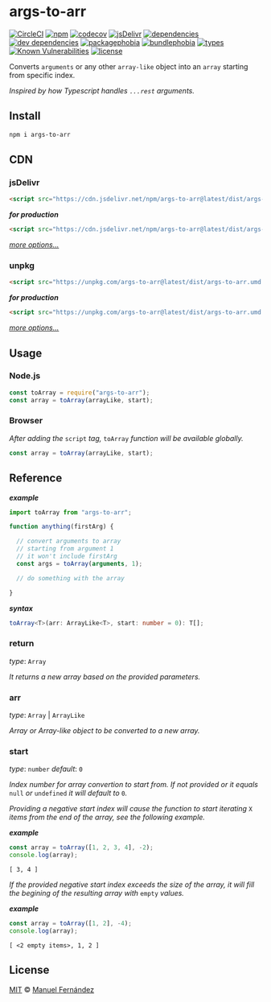 # args-to-arr

[![CircleCI](https://circleci.com/gh/manferlo81/args-to-arr.svg?style=svg)](https://circleci.com/gh/manferlo81/args-to-arr) [![npm](https://badgen.net/npm/v/args-to-arr)](https://www.npmjs.com/package/args-to-arr) [![codecov](https://codecov.io/gh/manferlo81/args-to-arr/branch/master/graph/badge.svg)](https://codecov.io/gh/manferlo81/args-to-arr) [![jsDelivr](https://data.jsdelivr.com/v1/package/npm/args-to-arr/badge?style=rounded)](https://www.jsdelivr.com/package/npm/args-to-arr) [![dependencies](https://badgen.net/david/dep/manferlo81/args-to-arr)](https://david-dm.org/manferlo81/args-to-arr) [![dev dependencies](https://badgen.net/david/dev/manferlo81/args-to-arr)](https://david-dm.org/manferlo81/args-to-arr?type=dev) [![packagephobia](https://badgen.net/packagephobia/install/args-to-arr)](https://packagephobia.now.sh/result?p=args-to-arr) [![bundlephobia](https://badgen.net/bundlephobia/min/args-to-arr)](https://bundlephobia.com/result?p=args-to-arr) [![types](https://img.shields.io/npm/types/args-to-arr.svg)](https://github.com/microsoft/typescript) [![Known Vulnerabilities](https://snyk.io/test/github/manferlo81/args-to-arr/badge.svg?targetFile=package.json)](https://snyk.io/test/github/manferlo81/args-to-arr?targetFile=package.json) [![license](https://badgen.net/github/license/manferlo81/args-to-arr)](LICENSE)

Converts `arguments` or any other `array-like` object into an `array` starting from specific index.

*Inspired by how Typescript handles `...rest` arguments.*

## Install

```bash
npm i args-to-arr
```

## CDN

### jsDelivr

```html
<script src="https://cdn.jsdelivr.net/npm/args-to-arr@latest/dist/args-to-arr.umd.js"></script>
```

***for production***

```html
<script src="https://cdn.jsdelivr.net/npm/args-to-arr@latest/dist/args-to-arr.umd.min.js"></script>
```

*[more options...](https://www.jsdelivr.com/package/npm/args-to-arr?version=latest)*

### unpkg

```html
<script src="https://unpkg.com/args-to-arr@latest/dist/args-to-arr.umd.js"></script>
```

***for production***

```html
<script src="https://unpkg.com/args-to-arr@latest/dist/args-to-arr.umd.min.js"></script>
```

*[more options...](https://unpkg.com/args-to-arr@latest/)*

## Usage

### Node.js

```javascript
const toArray = require("args-to-arr");
const array = toArray(arrayLike, start);
```

### Browser

*After adding the* `script` *tag,* `toArray` *function will be available globally.*

```javascript
const array = toArray(arrayLike, start);
```

## Reference

***example***

```javascript
import toArray from "args-to-arr";

function anything(firstArg) {

  // convert arguments to array
  // starting from argument 1
  // it won't include firstArg
  const args = toArray(arguments, 1);

  // do something with the array

}
```

***syntax***

```typescript
toArray<T>(arr: ArrayLike<T>, start: number = 0): T[];
```

### return

*type*: `Array`

*It returns a new array based on the provided parameters.*

### arr

*type*: `Array` | `ArrayLike`

*Array or Array-like object to be converted to a new array.*

### start

*type*: `number`
*default*: `0`

*Index number for array convertion to start from. If not provided or it equals* `null` *or* `undefined` *it will default to* `0`*.*

*Providing a negative start index will cause the function to start iterating* `X` *items from the end of the array, see the following example.*

***example***

```javascript
const array = toArray([1, 2, 3, 4], -2);
console.log(array);
```

```console
[ 3, 4 ]
```

*If the provided negative start index exceeds the size of the array, it will fill the begining of the resulting array with* `empty` *values.*

***example***

```javascript
const array = toArray([1, 2], -4);
console.log(array);
```

```console
[ <2 empty items>, 1, 2 ]
```

## License

[MIT](LICENSE) &copy; [Manuel Fernández](https://github.com/manferlo81)
